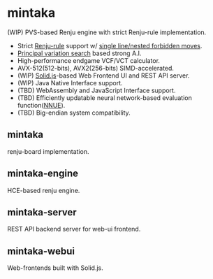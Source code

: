 # mintaka
(WIP) PVS-based Renju engine with strict Renju-rule implementation.

* Strict [Renju-rule](https://www.renju.net/rules/) support w/ [single line/nested forbidden moves](./documents/renju.md).
* [Principal variation search](https://en.wikipedia.org/wiki/Principal_variation_search) based strong A.I.
* High-performance endgame VCF/VCT calculator.
* AVX-512(512-bits), AVX2(256-bits) SIMD-accelerated.
* (WIP) [Solid.js](https://www.solidjs.com/)-based Web Frontend UI and REST API server.
* (WIP) Java Native Interface support.
* (TBD) WebAssembly and JavaScript Interface support.
* (TBD) Efficiently updatable neural network-based evaluation function([NNUE](https://www.chessprogramming.org/NNUE)).
* (TBD) Big-endian system compatibility.

## mintaka
renju-board implementation.

## mintaka-engine
HCE-based renju engine.

## mintaka-server
REST API backend server for web-ui frontend.

## mintaka-webui
Web-frontends built with Solid.js.
